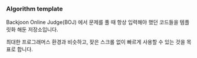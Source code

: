 ### Algorithm template
Backjoon Online Judge(BOJ) 에서 문제를 풀 때 항상 입력해야 했던 코드들을 템플릿화 해둔 저장소입니다.

최대한 프로그래머스 환경과 비슷하고, 잦은 스크롤 없이 빠르게 사용할 수 있는 것을 목표로 합니다.
